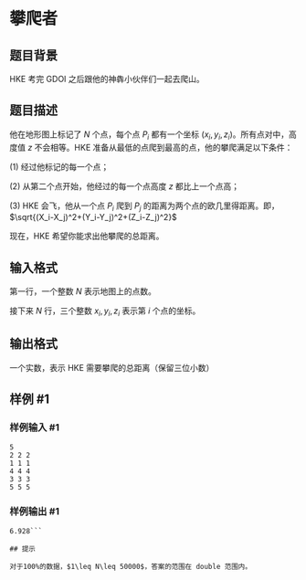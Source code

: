 # 攀爬者

## 题目背景

HKE 考完 GDOI 之后跟他的神犇小伙伴们一起去爬山。


## 题目描述

他在地形图上标记了 $N$ 个点，每个点 $P_i$ 都有一个坐标 $(x_i,y_i,z_i)$。所有点对中，高度值 $z$ 不会相等。HKE 准备从最低的点爬到最高的点，他的攀爬满足以下条件：

 (1) 经过他标记的每一个点；

 (2) 从第二个点开始，他经过的每一个点高度 $z$ 都比上一个点高；

 (3) HKE 会飞，他从一个点 $P_i$ 爬到 $P_j$ 的距离为两个点的欧几里得距离。即，$\sqrt{(X_i-X_j)^2+(Y_i-Y_j)^2+(Z_i-Z_j)^2}$

现在，HKE 希望你能求出他攀爬的总距离。


## 输入格式

第一行，一个整数 $N$ 表示地图上的点数。

接下来 $N$ 行，三个整数 $x_i,y_i,z_i$ 表示第 $i$ 个点的坐标。


## 输出格式

一个实数，表示 HKE 需要攀爬的总距离（保留三位小数）


## 样例 #1

### 样例输入 #1
```
5
2 2 2
1 1 1
4 4 4
3 3 3
5 5 5
```

### 样例输出 #1

```
6.928```

## 提示

对于100%的数据，$1\leq N\leq 50000$，答案的范围在 double 范围内。

